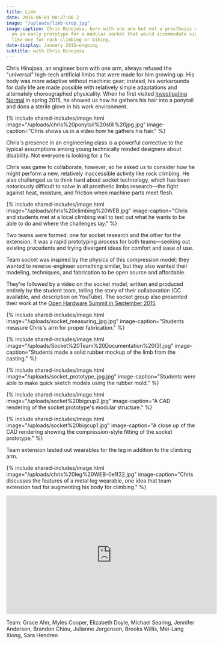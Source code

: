 ```yaml
---
title: Limb
date: 2016-06-01 00:27:00 Z
image: "/uploads/limb-crop.jpg"
image-caption: Chris Hinojosa, born with one arm but not a prosthesis user, tries
  on an early prototype for a modular socket that would accommodate single use extensions,
  like one for rock climbing or biking.
date-display: January 2015—ongoing
subtitle: with Chris Hinojosa
---
```


Chris Hinojosa, an engineer born with one arm, always refused the "universal" high-tech artificial limbs that were made for him growing up. His body was more adaptive without machinic gear; instead, his workarounds for daily life are made possible with relatively simple adaptations and alternately choreographed physicality. When he first visited [Investigating Normal](http://adaptationabilitygroup.siteleaf.net/courses/investigating-normal/) in spring 2015, he showed us how he gathers his hair into a ponytail and dons a sterile glove in his work environment.

{% include shared-includes/image.html
  image="/uploads/chris%20ponytail%20still%20jpg.jpg"
  image-caption="Chris shows us in a video how he gathers his hair." %}

Chris's presence in an engineering class is a powerful corrective to the typical assumptions among young technically minded designers about disability. Not everyone is looking for a fix.

Chris was game to collaborate, however, so he asked us to consider how he might perform a new, relatively inaccessible activity like rock climbing. He also challenged us to think hard about socket technology, which has been notoriously difficult to solve in all prosthetic limbs research—the fight against heat, moisture, and friction when machine parts meet flesh.

{% include shared-includes/image.html
  image="/uploads/chris%20climbing%20WEB.jpg"
  image-caption="Chris and students met at a local climbing wall to test out what he wants to be able to do and where the challenges lay." %}

Two teams were formed: one for socket research and the other for the extension. It was a rapid prototyping process for both teams—seeking out existing precedents and trying divergent ideas for comfort and ease of use.

Team socket was inspired by the physics of this compression model; they wanted to reverse-engineer something similar, but they also wanted their modeling, techniques, and fabrication to be open source and affordable. 

They're followed by a video on the socket model, written and produced entirely by the student team, telling the story of their collaboration (CC available, and description on YouTube). The socket group also presented their work at the [Open Hardware Summit in September 2015](http://2015.oshwa.org/program/).

{% include shared-includes/image.html
  image="/uploads/socket_measuring_jpg.jpg"
  image-caption="Students measure Chris's arm for proper fabrication." %}

{% include shared-includes/image.html
  image="/uploads/Socket%20Team%20Documentation%20(3).jpg"
  image-caption="Students made a solid rubber mockup of the limb from the casting." %}

{% include shared-includes/image.html
  image="/uploads/socket_prototype_jpg.jpg"
  image-caption="Students were able to make quick sketch models using the rubber mold." %}

{% include shared-includes/image.html
  image="/uploads/socket%20bigcup2.jpg"
  image-caption="A CAD rendering of the socket prototype's modular structure." %}

{% include shared-includes/image.html
  image="/uploads/socket%20bigcup1.jpg"
  image-caption="A close up of the CAD rendering showing the compression-style fitting of the socket prototype." %}

Team extension tested out wearables for the leg in addition to the climbing arm. 

{% include shared-includes/image.html
  image="/uploads/chris%20leg%20WEB-0e1f22.jpg"
  image-caption="Chris discusses the features of a metal leg wearable, one idea that team extension had for augmenting his body for climbing." %}

<iframe width="560" height="315" src="https://www.youtube.com/embed/hOEHUjIAuZM" frameborder="0" allowfullscreen></iframe>

Team: Grace Ahn, Myles Cooper, Elizabeth Doyle, Michael Searing, Jennifer Anderson, Brandon Chiou, Julianne Jorgensen, Brooks Willis, Mei-Lang Xiong, Sara Hendren
